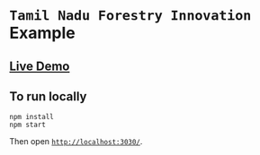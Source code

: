 # `Tamil Nadu Forestry Innovation` Example

## [Live Demo](https://cnishaanntt-tnfi.glitch.me)

## To run locally

```
npm install
npm start
```

Then open [`http://localhost:3030/`](http://localhost:3030/).
